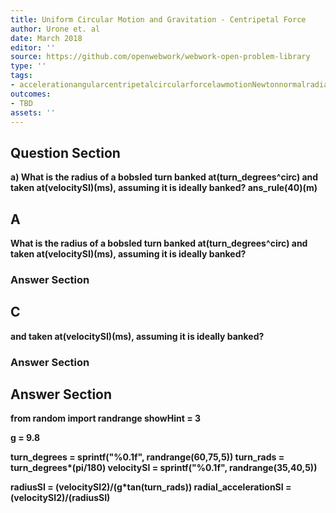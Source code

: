 ```yaml
---
title: Uniform Circular Motion and Gravitation - Centripetal Force
author: Urone et. al
date: March 2018
editor: ''
source: https://github.com/openwebwork/webwork-open-problem-library
type: ''
tags:
- accelerationangularcentripetalcircularforcelawmotionNewtonnormalradianrotationalseconduniformvelocityweight
outcomes:
- TBD
assets: ''
---
```


## Question Section 

<b>
a) What is the radius of a bobsled turn banked at(turn_degrees^circ) and taken at(velocitySI)(ms), assuming it is ideally banked?
ans_rule(40)(m)

## A
What is the radius of a bobsled turn banked at(turn_degrees^circ) and taken at(velocitySI)(ms), assuming it is ideally banked?
### Answer Section
## C
and taken at(velocitySI)(ms), assuming it is ideally banked?
### Answer Section


## Answer Section

from random import randrange
showHint = 3

g = 9.8

turn_degrees = sprintf("%0.1f", randrange(60,75,5))
turn_rads = turn_degrees*(pi/180)
velocitySI = sprintf("%0.1f", randrange(35,40,5))

radiusSI = (velocitySI**2)/(g*tan(turn_rads))
radial_accelerationSI = (velocitySI**2)/(radiusSI)